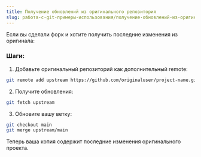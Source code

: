 ```yaml
---
title: Получение обновлений из оригинального репозитория
slug: работа-с-git-примеры-использования/получение-обновлений-из-оригинального-репозитория
---
```


Если вы сделали форк и хотите получить последние изменения из оригинала:

### Шаги:

1. Добавьте оригинальный репозиторий как дополнительный remote:

```bash
git remote add upstream https://github.com/originaluser/project-name.git
```

2. Получите обновления:

```bash
git fetch upstream
```

3. Обновите вашу ветку:

```bash
git checkout main
git merge upstream/main
```

Теперь ваша копия содержит последние изменения оригинального проекта.

